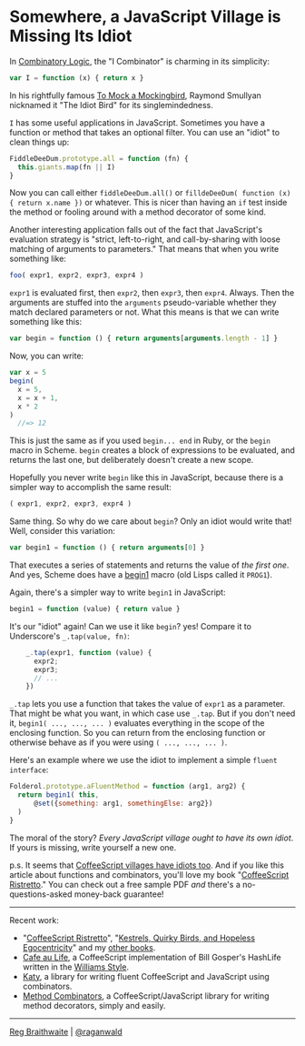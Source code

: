 # Somewhere, a JavaScript Village is Missing Its Idiot

In [Combinatory Logic](http://en.wikipedia.org/wiki/Combinatory_logic), the "I Combinator" is charming in its simplicity:

```javascript
var I = function (x) { return x }
```

In his rightfully famous [To Mock a Mockingbird](http://www.amazon.com/gp/product/0192801422?ie=UTF8&tag=raganwald001-20&linkCode=as2&camp=1789&creative=9325&creativeASIN=0192801422), Raymond Smullyan nicknamed it "The Idiot Bird" for its singlemindedness.

`I` has some useful applications in JavaScript. Sometimes you have a function or method that takes an optional filter. You can use an "idiot" to clean things up:

```javascript
FiddleDeeDum.prototype.all = function (fn) {
  this.giants.map(fn || I)
}
```

Now you can call either `fiddleDeeDum.all()` or `filldeDeeDum( function (x) { return x.name })` or whatever. This is nicer than having an `if` test inside the method or fooling around with a method decorator of some kind.

Another interesting application falls out of the fact that JavaScript's evaluation strategy is "strict, left-to-right, and call-by-sharing with loose matching of arguments to parameters." That means that when you write something like:

```javascript
foo( expr1, expr2, expr3, expr4 )
```
    
`expr1` is evaluated first, then `expr2`, then `expr3`, then `expr4`. Always. Then the arguments are stuffed into the `arguments` pseudo-variable whether they match declared parameters or not. What this means is that we can write something like this:

```javascript
var begin = function () { return arguments[arguments.length - 1] }
```
    
Now, you can write:

```javascript
var x = 5
begin(
  x = 5,
  x = x + 1,
  x * 2
)
  //=> 12
```

This is just the same as if you used `begin... end` in Ruby, or the `begin` macro in Scheme. `begin` creates a block of expressions to be evaluated, and returns the last one, but deliberately doesn't create a new scope.

Hopefully you never write `begin` like this in JavaScript, because there is a simpler way to accomplish the same result:

```javascript
( expr1, expr2, expr3, expr4 )
```
  
Same thing. So why do we care about `begin`? Only an idiot would write that! Well, consider this variation:

```javascript
var begin1 = function () { return arguments[0] }
```
    
That executes a series of statements and returns the value of *the first one*. And yes, Scheme does have a [begin1](http://patricklogan.blogspot.ca/2005/08/when-to-create-syntax-in-lisp.html) macro (old Lisps called it `PROG1`).

Again, there's a simpler way to write `begin1` in JavaScript:

```javascript
begin1 = function (value) { return value }
```

It's our "idiot" again! Can we use it like `begin`? yes! Compare it to Underscore's  `_.tap(value, fn)`:

```javascript
    _.tap(expr1, function (value) {
      expr2;
      expr3;
      // ... 
    })
```

`_.tap` lets you use a function that takes the value of `expr1` as a parameter. That might be what you want, in which case use `_.tap`. But if you don't need it, `begin1( ..., ..., ... )` evaluates everything in the scope of the enclosing function. So you can return from the enclosing function or otherwise behave as if you were using `( ..., ..., ... )`.

Here's an example where we use the idiot to implement a simple `fluent interface`:

```javascript
Folderol.prototype.aFluentMethod = function (arg1, arg2) {
  return begin1( this,
      @set({something: arg1, somethingElse: arg2})
  )
}
```

The moral of the story? *Every JavaScript village ought to have its own idiot*. If yours is missing, write yourself a new one.

p.s. It seems that [CoffeeScript villages have idiots too](https://github.com/raganwald/homoiconic/blob/master/2012/10/idiot.cs.md). And if you like this article about functions and combinators, you'll love my book "[CoffeeScript Ristretto](http://leanpub.com/coffeescript-ristretto)." You can check out a free sample PDF *and* there's a no-questions-asked money-back guarantee!

---

Recent work:

* "[CoffeeScript Ristretto](http://leanpub.com/coffeescript-ristretto)", "[Kestrels, Quirky Birds, and Hopeless Egocentricity](http://leanpub.com/combinators)" and my [other books](http://leanpub.com/u/raganwald).
* [Cafe au Life](http://recursiveuniver.se), a CoffeeScript implementation of Bill Gosper's HashLife written in the [Williams Style](https://github.com/raganwald/homoiconic/blob/master/2011/11/COMEFROM.md).
* [Katy](http://github.com/raganwald/Katy), a library for writing fluent CoffeeScript and JavaScript using combinators.
* [Method Combinators](https://github.com/raganwald/method-combinators), a CoffeeScript/JavaScript library for writing method decorators, simply and easily. 

---

[Reg Braithwaite](http://braythwayt.com) | [@raganwald](http://twitter.com/raganwald)